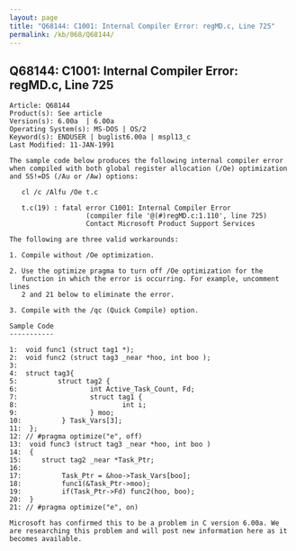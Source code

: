 ```yaml
---
layout: page
title: "Q68144: C1001: Internal Compiler Error: regMD.c, Line 725"
permalink: /kb/068/Q68144/
---
```


## Q68144: C1001: Internal Compiler Error: regMD.c, Line 725

	Article: Q68144
	Product(s): See article
	Version(s): 6.00a  | 6.00a
	Operating System(s): MS-DOS | OS/2
	Keyword(s): ENDUSER | buglist6.00a | mspl13_c
	Last Modified: 11-JAN-1991
	
	The sample code below produces the following internal compiler error
	when compiled with both global register allocation (/Oe) optimization
	and SS!=DS (/Au or /Aw) options:
	
	   cl /c /Alfu /Oe t.c
	
	   t.c(19) : fatal error C1001: Internal Compiler Error
	                   (compiler file '@(#)regMD.c:1.110', line 725)
	                   Contact Microsoft Product Support Services
	
	The following are three valid workarounds:
	
	1. Compile without /Oe optimization.
	
	2. Use the optimize pragma to turn off /Oe optimization for the
	   function in which the error is occurring. For example, uncomment lines
	   2 and 21 below to eliminate the error.
	
	3. Compile with the /qc (Quick Compile) option.
	
	Sample Code
	-----------
	
	1:  void func1 (struct tag1 *);
	2:  void func2 (struct tag3 _near *hoo, int boo );
	3:
	4:  struct tag3{
	5:          struct tag2 {
	6:                  int Active_Task_Count, Fd;
	7:                  struct tag1 {
	8:                          int i;
	9:                  } moo;
	10:          } Task_Vars[3];
	11:  };
	12: // #pragma optimize("e", off)
	13:  void func3 (struct tag3 _near *hoo, int boo )
	14:  {
	15:     struct tag2 _near *Task_Ptr;
	16:
	17:          Task_Ptr = &hoo->Task_Vars[boo];
	18:          func1(&Task_Ptr->moo);
	19:          if(Task_Ptr->Fd) func2(hoo, boo);
	20:  }
	21: // #pragma optimize("e", on)
	
	Microsoft has confirmed this to be a problem in C version 6.00a. We
	are researching this problem and will post new information here as it
	becomes available.
